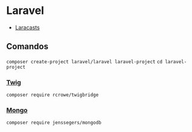 # Laravel

- [Laracasts](https://laracasts.com)


## Comandos

`composer create-project laravel/laravel laravel-project`
`cd laravel-project`


### [Twig](https://github.com/rcrowe/TwigBridge)

`composer require rcrowe/twigbridge`

### [Mongo](https://github.com/jenssegers/laravel-mongodb)

`composer require jenssegers/mongodb`
